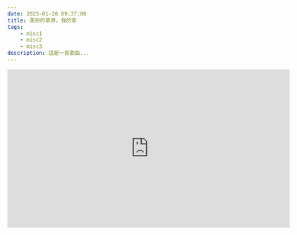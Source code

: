 ```yaml
---
date: 2025-01-28 09:37:00
title: 美丽的草原，我的家
tags:
    - misc1
    - misc2
    - misc3
description: 這是一首歌曲...
---
```


<iframe width="640" height="360" src="https://www.youtube.com/embed/cswu9qMeSpI" title="《美丽草原我的家》全网最好听版本" frameborder="0" allow="accelerometer; autoplay; clipboard-write; encrypted-media; gyroscope; picture-in-picture; web-share" referrerpolicy="strict-origin-when-cross-origin" allowfullscreen></iframe>
